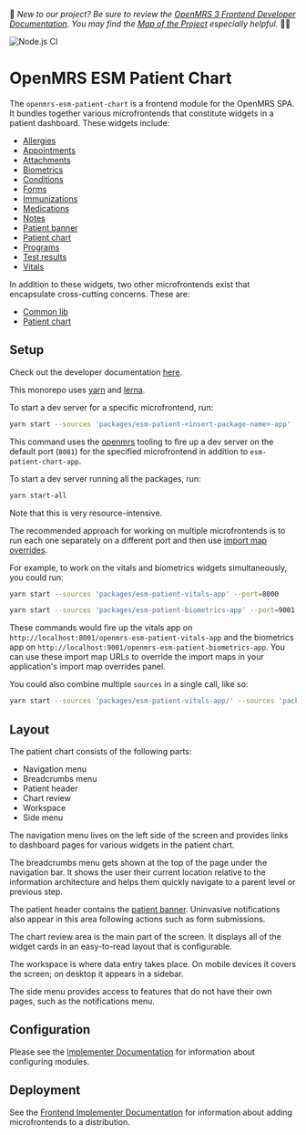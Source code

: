 :wave:	*New to our project? Be sure to review the [OpenMRS 3 Frontend Developer Documentation](https://openmrs.github.io/openmrs-esm-core/#/). You may find the [Map of the Project](https://openmrs.github.io/openmrs-esm-core/#/main/map) especially helpful.* :teacher:	

![Node.js CI](https://github.com/openmrs/openmrs-esm-patient-chart/workflows/Node.js%20CI/badge.svg)

# OpenMRS ESM Patient Chart

The `openmrs-esm-patient-chart` is a frontend module for the OpenMRS SPA. It bundles together various microfrontends that constitute widgets in a patient dashboard. These widgets include:

- [Allergies](packages/esm-patient-allergies-app/README.md)
- [Appointments](packages/esm-patient-appointments-app/README.md)
- [Attachments](packages/esm-patient-attachments-app/README.md)
- [Biometrics](packages/esm-patient-biometrics-app/README.md)
- [Conditions](packages/esm-patient-conditions-app/README.md)
- [Forms](packages/esm-patient-forms-app/README.md)
- [Immunizations](packages/esm-patient-immunizations-app/README.md)
- [Medications](packages/esm-patient-medications-app/README.md)
- [Notes](packages/esm-patient-notes-app/README.md)
- [Patient banner](packages/esm-patient-banner-app/README.md)
- [Patient chart](packages/esm-patient-chart-app/README.md)
- [Programs](packages/esm-patient-programs-app/README.md)
- [Test results](packages/esm-patient-test-results-app/README.md)
- [Vitals](packages/esm-patient-vitals-app/README.md)

In addition to these widgets, two other microfrontends exist that encapsulate cross-cutting concerns. These are:

- [Common lib](packages/esm-patient-common-lib/README.md)
- [Patient chart](packages/esm-patient-chart-app/README.md)

## Setup

Check out the developer documentation [here](http://o3-dev.docs.openmrs.org).

This monorepo uses [yarn](https://yarnpkg.com) and [lerna](https://github.com/lerna/lerna). 

To start a dev server for a specific microfrontend, run:

```bash
yarn start --sources 'packages/esm-patient-<insert-package-name>-app'
```

This command uses the [openmrs](https://www.npmjs.com/package/openmrs) tooling to fire up a dev server on the default port (`8081`) for the specified microfrontend in addition to `esm-patient-chart-app`.

To start a dev server running all the packages, run:

```bash
yarn start-all
```

Note that this is very resource-intensive. 

The recommended approach for working on multiple microfrontends is to run each one separately on a different port and then use [import map overrides](http://o3-dev.docs.openmrs.org/#/getting_started/setup?id=import-map-overrides). 

For example, to work on the vitals and biometrics widgets simultaneously, you could run:

```bash
yarn start --sources 'packages/esm-patient-vitals-app' --port=8000

yarn start --sources 'packages/esm-patient-biometrics-app' --port=9001
```

These commands would fire up the vitals app on `http://localhost:8001/openmrs-esm-patient-vitals-app` and the biometrics app on `http://localhost:9001/openmrs-esm-patient-biometrics-app`. You can use these import map URLs to override the import maps in your application's import map overrides panel.

You could also combine multiple `sources` in a single call, like so:

```bash
yarn start --sources 'packages/esm-patient-vitals-app/' --sources 'packages/esm-patient-biometrics-app/'
```

## Layout

The patient chart consists of the following parts:

- Navigation menu
- Breadcrumbs menu
- Patient header
- Chart review 
- Workspace
- Side menu

The navigation menu lives on the left side of the screen and provides links to dashboard pages for various widgets in the patient chart.

The breadcrumbs menu gets shown at the top of the page under the navigation bar. It shows the user their current location relative to the information architecture and helps them quickly navigate to a parent level or previous step.

The patient header contains the [patient banner](packages/esm-patient-banner-app/README.md). Uninvasive notifications also appear in this area following actions such as form submissions.

The chart review area is the main part of the screen. It displays all of the widget cards in an easy-to-read layout that is configurable.

The workspace is where data entry takes place. On mobile devices it covers the screen; on desktop it appears in a sidebar.

The side menu provides access to features that do not have their own pages, such as the notifications menu.

## Configuration

Please see the [Implementer Documentation](https://wiki.openmrs.org/display/projects/Frontend+3.0+Documentation+for+Implementers#Frontend3.0DocumentationforImplementers-Configuringtheapplication)
for information about configuring modules.

## Deployment

See the [Frontend Implementer Documentation](https://wiki.openmrs.org/display/projects/Frontend+3.0+Documentation+for+Implementers) for information about adding microfrontends to a distribution.